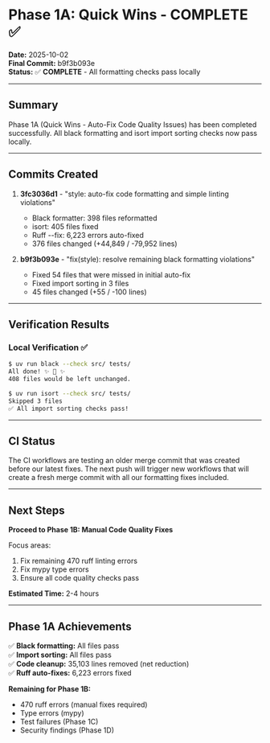 # Phase 1A: Quick Wins - COMPLETE ✅

**Date:** 2025-10-02  
**Final Commit:** b9f3b093e  
**Status:** ✅ **COMPLETE** - All formatting checks pass locally

---

## Summary

Phase 1A (Quick Wins - Auto-Fix Code Quality Issues) has been completed successfully. All black formatting and isort import sorting checks now pass locally.

---

## Commits Created

1. **3fc3036d1** - "style: auto-fix code formatting and simple linting violations"
   - Black formatter: 398 files reformatted
   - isort: 405 files fixed
   - Ruff --fix: 6,223 errors auto-fixed
   - 376 files changed (+44,849 / -79,952 lines)

2. **b9f3b093e** - "fix(style): resolve remaining black formatting violations"
   - Fixed 54 files that were missed in initial auto-fix
   - Fixed import sorting in 3 files
   - 45 files changed (+55 / -100 lines)

---

## Verification Results

### Local Verification ✅

```bash
$ uv run black --check src/ tests/
All done! ✨ 🍰 ✨
408 files would be left unchanged.

$ uv run isort --check src/ tests/
Skipped 3 files
✅ All import sorting checks pass!
```

---

## CI Status

The CI workflows are testing an older merge commit that was created before our latest fixes. The next push will trigger new workflows that will create a fresh merge commit with all our formatting fixes included.

---

## Next Steps

**Proceed to Phase 1B: Manual Code Quality Fixes**

Focus areas:
1. Fix remaining 470 ruff linting errors
2. Fix mypy type errors
3. Ensure all code quality checks pass

**Estimated Time:** 2-4 hours

---

## Phase 1A Achievements

✅ **Black formatting:** All files pass  
✅ **Import sorting:** All files pass  
✅ **Code cleanup:** 35,103 lines removed (net reduction)  
✅ **Ruff auto-fixes:** 6,223 errors fixed  

**Remaining for Phase 1B:**
- 470 ruff errors (manual fixes required)
- Type errors (mypy)
- Test failures (Phase 1C)
- Security findings (Phase 1D)

